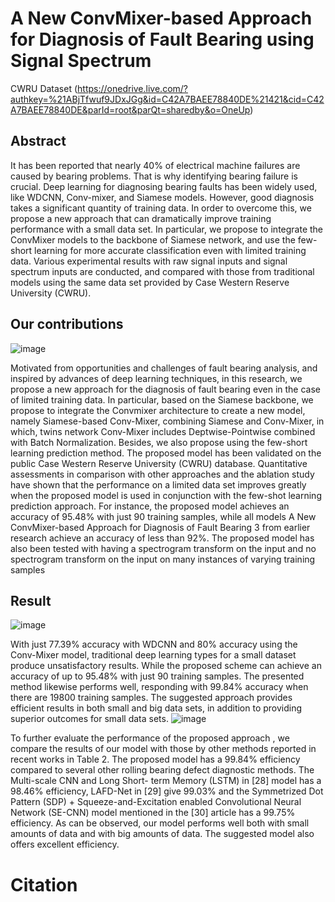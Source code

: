 # A New ConvMixer-based Approach for Diagnosis of Fault Bearing using Signal Spectrum
CWRU Dataset (https://onedrive.live.com/?authkey=%21ABjTfwuf9JDxJGg&id=C42A7BAEE78840DE%21421&cid=C42A7BAEE78840DE&parId=root&parQt=sharedby&o=OneUp)
## Abstract
It has been reported that nearly 40% of electrical machine failures are caused by bearing problems. That is why identifying bearing failure is crucial. Deep learning for diagnosing bearing faults has been widely used, like WDCNN, Conv-mixer, and Siamese models. However, good diagnosis takes a significant quantity of training data. In order to overcome this, we propose a new approach that can dramatically improve training performance with a small data set. In particular, we propose to integrate the ConvMixer models to the backbone of Siamese network, and use the few-short learning for more accurate classification even with limited training data. Various experimental results with raw signal inputs and signal spectrum inputs are conducted, and compared with those from traditional models using the same data set provided by Case Western Reserve University (CWRU).
## Our contributions

![image](http://surl.li/jcnka)


Motivated from opportunities and challenges of fault bearing analysis, and inspired by advances of deep learning techniques, in this research, we propose
a new approach for the diagnosis of fault bearing even in the case of limited training data. In particular, based on the Siamese backbone, we propose to
integrate the Convmixer architecture to create a new model, namely Siamese-based Conv-Mixer, combining Siamese and Conv-Mixer, in which, twins network
Conv-Mixer includes Deptwise-Pointwise combined with Batch Normalization. Besides, we also propose using the few-short learning prediction method. The proposed model has been validated on the public Case Western Reserve University (CWRU) database. Quantitative assessments in comparison with other approaches and the ablation study have shown that the performance on a limited
data set improves greatly when the proposed model is used in conjunction with the few-shot learning prediction approach. For instance, the proposed model
achieves an accuracy of 95.48% with just 90 training samples, while all models A New ConvMixer-based Approach for Diagnosis of Fault Bearing 3 from earlier research achieve an accuracy of less than 92%. The proposed model has also been tested with having a spectrogram transform on the input and no spectrogram transform on the input on many instances of varying training samples
## Result
![image](https://github.com/VuManhHung307201/bearing_faults_diagnosis/assets/106971509/4c903c3e-f952-4b76-ade5-46f7bbe7821a)

  With just 77.39% accuracy with WDCNN and 80% accuracy using the Conv-Mixer model, traditional deep learning types for a small dataset produce unsatisfactory results.
While the proposed scheme can achieve an accuracy of up to 95.48% with just 90 training samples. The presented method likewise performs well, responding with 99.84% accuracy when there are 19800 training samples. The suggested approach provides efficient results in both small and big data sets, in addition to providing superior outcomes for small data sets. 
![image](https://github.com/VuManhHung307201/bearing_faults_diagnosis/assets/106971509/3c771828-ec32-4016-92d6-7c27dd1e2725)

  To further evaluate the performance of the proposed approach , we compare
the results of our model with those by other methods reported in recent works in
Table 2. The proposed model has a 99.84% efficiency compared to several other
rolling bearing defect diagnostic methods. The Multi-scale CNN and Long Short-
term Memory (LSTM) in [28] model has a 98.46% efficiency, LAFD-Net in [29]
give 99.03% and the Symmetrized Dot Pattern (SDP) + Squeeze-and-Excitation
enabled Convolutional Neural Network (SE-CNN) model mentioned in the [30]
article has a 99.75% efficiency. As can be observed, our model performs well both
with small amounts of data and with big amounts of data. The suggested model
also offers excellent efficiency.
# Citation
